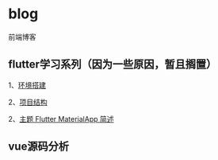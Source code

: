 # blog
前端博客

## flutter学习系列（因为一些原因，暂且搁置）

1、[环境搭建](https://github.com/webXP999/blog/issues/2)

2、[项目结构](https://github.com/webXP999/blog/issues/3)

2、[主题 Flutter MaterialApp 简述](https://github.com/webXP999/blog/issues/4)


## vue源码分析
